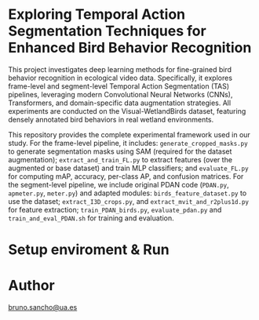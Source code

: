 # Exploring Temporal Action Segmentation Techniques for Enhanced Bird Behavior Recognition
This project investigates deep learning methods for fine-grained bird behavior recognition in ecological video data. Specifically, it explores frame-level and segment-level Temporal Action Segmentation (TAS) pipelines, leveraging modern Convolutional Neural Networks (CNNs), Transformers, and domain-specific data augmentation strategies. All experiments are conducted on the Visual-WetlandBirds dataset, featuring densely annotated bird behaviors in real wetland environments.

This repository provides the complete experimental framework used in our study. For the frame-level pipeline, it includes: `generate_cropped_masks.py` to generate segmentation masks using SAM (required for the dataset augmentation); `extract_and_train_FL.py` to extract features (over the augmented or base dataset) and train MLP classifiers; and `evaluate_FL.py` for computing mAP, accuracy, per-class AP, and confusion matrices. For the segment-level pipeline, we include original PDAN code (`PDAN.py`, `apmeter.py`, `meter.py`) and adapted modules: `birds_feature_dataset.py` to use the dataset; `extract_I3D_crops.py`, and `extract_mvit_and_r2plus1d.py` for feature extraction; `train_PDAN_birds.py`, `evaluate_pdan.py` and `train_and_eval_PDAN.sh` for training and evaluation.


# Setup enviroment & Run

# Author
bruno.sancho@ua.es
